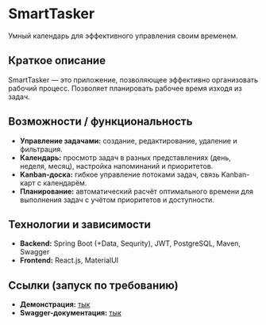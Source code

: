 # SmartTasker 
Умный календарь для эффективного управления своим временем.

## Краткое описание
SmartTasker — это приложение, позволяющее эффективно организовать рабочий процесс. Позволяет планировать рабочее время изходя из задач.    

## Возможности / функциональность
 - **Управление задачами:** создание, редактирование, удаление и фильтрация.
 - **Календарь:** просмотр задач в разных представлениях (день, неделя, месяц), настройка напоминаний и приоритетов.
 - **Kanban-доска:** гибкое управление потоками задач, связь Kanban-карт с календарём.
 - **Планирование:** автоматический расчёт оптимального времени для выполнения задач с учётом приоритетов и доступности.


## Технологии и зависимости  
 - **Backend:** Spring Boot (+Data, Sequrity), JWT, PostgreSQL, Maven, Swagger
 - **Frontend:** React.js, MaterialUI

## Ссылки (запуск по требованию)
 - **Демонстрация:** [тык](http://188.134.94.41:32810/)
 - **Swagger-документация:** [тык](http://188.134.94.41:32810/swagger-ui/index.html#/)